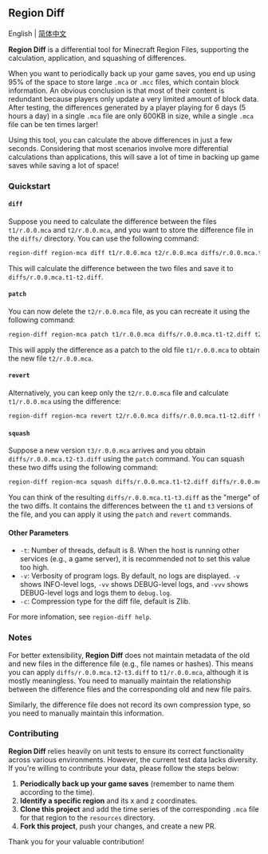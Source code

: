 ## Region Diff

English | [简体中文](./README_zh.md)

**Region Diff** is a differential tool for Minecraft Region Files, supporting the calculation, application, and squashing of differences.

When you want to periodically back up your game saves, you end up using 95% of the space to store large `.mca` or `.mcc` files, which contain block information. An obvious conclusion is that most of their content is redundant because players only update a very limited amount of block data. After testing, the differences generated by a player playing for 6 days (5 hours a day) in a single `.mca` file are only 600KB in size, while a single `.mca` file can be ten times larger!

Using this tool, you can calculate the above differences in just a few seconds. Considering that most scenarios involve more differential calculations than applications, this will save a lot of time in backing up game saves while saving a lot of space!

### Quickstart

#### `diff`

Suppose you need to calculate the difference between the files `t1/r.0.0.mca` and `t2/r.0.0.mca`, and you want to store the difference file in the `diffs/` directory. You can use the following command:

```bash
region-diff region-mca diff t1/r.0.0.mca t2/r.0.0.mca diffs/r.0.0.mca.t1-t2.diff
```

This will calculate the difference between the two files and save it to `diffs/r.0.0.mca.t1-t2.diff`.

#### `patch`

You can now delete the `t2/r.0.0.mca` file, as you can recreate it using the following command:

```bash
region-diff region-mca patch t1/r.0.0.mca diffs/r.0.0.mca.t1-t2.diff t2/r.0.0.mca
```

This will apply the difference as a patch to the old file `t1/r.0.0.mca` to obtain the new file `t2/r.0.0.mca`.

#### `revert`

Alternatively, you can keep only the `t2/r.0.0.mca` file and calculate `t1/r.0.0.mca` using the difference:

```bash
region-diff region-mca revert t2/r.0.0.mca diffs/r.0.0.mca.t1-t2.diff t1/r.0.0.mca
```

#### `squash`

Suppose a new version `t3/r.0.0.mca` arrives and you obtain `diffs/r.0.0.mca.t2-t3.diff` using the `patch` command. You can squash these two diffs using the following command:

```bash
region-diff region-mca squash diffs/r.0.0.mca.t1-t2.diff diffs/r.0.0.mca.t2-t3.diff diffs/r.0.0.mca.t1-t3.diff
```

You can think of the resulting `diffs/r.0.0.mca.t1-t3.diff` as the "merge" of the two diffs. It contains the differences between the `t1` and `t3` versions of the file, and you can apply it using the `patch` and `revert` commands.

#### Other Parameters

- `-t`: Number of threads, default is 8. When the host is running other services (e.g., a game server), it is recommended not to set this value too high.
- `-v`: Verbosity of program logs. By default, no logs are displayed. `-v` shows INFO-level logs, `-vv` shows DEBUG-level logs, and `-vvv` shows DEBUG-level logs and logs them to `debug.log`.
- `-c`: Compression type for the diff file, default is Zlib.

For more infomation, see `region-diff help`.

### Notes

For better extensibility, **Region Diff** does not maintain metadata of the old and new files in the difference file (e.g., file names or hashes). This means you can apply `diffs/r.0.0.mca.t2-t3.diff` to `t1/r.0.0.mca`, although it is mostly meaningless. You need to manually maintain the relationship between the difference files and the corresponding old and new file pairs.

Similarly, the difference file does not record its own compression type, so you need to manually maintain this information.

### Contributing

**Region Diff** relies heavily on unit tests to ensure its correct functionality across various environments. However, the current test data lacks diversity. If you're willing to contribute your data, please follow the steps below:

1. **Periodically back up your game saves** (remember to name them according to the time).
2. **Identify a specific region** and its x and z coordinates.
3. **Clone this project** and add the time series of the corresponding `.mca` file for that region to the `resources` directory.
4. **Fork this project**, push your changes, and create a new PR.

Thank you for your valuable contribution!

